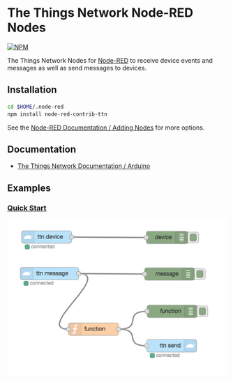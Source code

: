 # The Things Network Node-RED Nodes
[![NPM](https://img.shields.io/npm/v/node-red-contrib-ttn.svg?maxAge=2592000)](http://flows.nodered.org/node/node-red-contrib-ttn)

The Things Network Nodes for [Node-RED](http://nodered.org) to receive device events and messages as well as send messages to devices.

## Installation

```bash
cd $HOME/.node-red
npm install node-red-contrib-ttn
```

See the [Node-RED Documentation / Adding Nodes](http://nodered.org/docs/getting-started/adding-nodes) for more options.

## Documentation

* [The Things Network Documentation / Arduino](https://www.thethingsnetwork.org/docs/v2-preview/node-red/)

## Examples

### [Quick Start](examples/quickstart.flow)

[![Quick Start](examples/quickstart.png)](examples/quickstart.flow)
